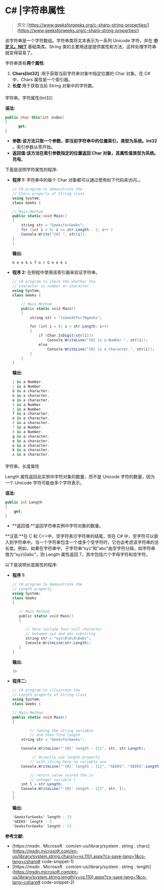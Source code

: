 # C# |字符串属性

> 原文:[https://www.geeksforgeeks.org/c-sharp-string-properties/](https://www.geeksforgeeks.org/c-sharp-string-properties/)

该字符串是一个字符数组。字符串类将文本表示为一系列 Unicode 字符，并在 **[中定义。NET](https://www.geeksforgeeks.org/c-net-framework-basic-architecture-component-stack/)** 基础类库。String 类的主要用途是提供属性和方法，这样处理字符串就变得容易了。

字符串类有**两个属性**:

1.  **Chars[Int32]** :用于获取当前字符串对象中指定位置的 Char 对象。在 C# 中，Chars 属性是一个索引器。
2.  **长度**:用于获取当前 String 对象中的字符数。

#### 

字符串。字符属性(Int32)

**语法:**

```cs
public char this[int index] 
{ 
      get; 
}

```

*   **参数:**该方法只取一个参数，即当前字符串中的位置索引，类型为**系统。Int32** 。索引参数从零开始。
*   **返回值:**该方法在索引参数指定的位置返回 Char 对象，其属性值类型为**系统。充电**。

下面是说明字符属性的程序:

*   **程序 1:** 字符串中的每个 Char 对象都可以通过使用如下代码来访问。。

    ```cs
    // C# program to demonstrate the 
    // Chars property of String class
    using System;
    class Geeks {

    // Main Method
    public static void Main()
    {
        string str = "GeeksforGeeks";
        for (int i = 0; i <= str.Length - 1; i++ )
        Console.Write("{0} ", str[i]);
    }
    }
    ```

    **输出:**

    ```cs
    G e e k s f o r G e e k s

    ```

*   **程序 2:** 在例程中使用该索引器来验证字符串。

    ```cs
    // C# program to check the whether the 
    // character is number or character
    using System;
    class Geeks {

        // Main Method
        public static void Main()
        {
            string str = "11Gee45for78geeks";

            for (int i = 0; i < str.Length; i++)
            {
                if (Char.IsDigit(str[i]))
                    Console.WriteLine("{0} is a Number.", str[i]);
                else
                    Console.WriteLine("{0} is a character.", str[i]);
            }
        }
    }
    ```

    **输出:**

    ```cs
    1 is a Number.
    1 is a Number.
    G is a character.
    e is a character.
    e is a character.
    4 is a Number.
    5 is a Number.
    f is a character.
    o is a character.
    r is a character.
    7 is a Number.
    8 is a Number.
    g is a character.
    e is a character.
    e is a character.
    k is a character.
    s is a character.

    ```

#### 

字符串。长度属性

Length 属性返回此实例中字符对象的数量，而不是 Unicode 字符的数量，因为一个 Unicode 字符可能由多个字符表示。

**语法:**

```cs
public int Length 
{ 
    get;
}

```

*   **返回值:**返回字符串实例中字符对象的数量。

**注意:**在 C 和 C++中，空字符表示字符串的结尾，但在 C# 中，空字符可以嵌入到字符串中。当一个字符串包含一个或多个空字符时，它也会考虑该字符串的总长度。例如，如果在字符串中，子字符串“xyz”和“abc”由空字符分隔，如字符串值为“xyz\0abc”，则 Length 属性返回 7，其中包括六个字母字符和空字符。

以下是说明长度属性的程序:

*   **程序 1:**

    ```cs
    // C# program to demonstrate the 
    // Length property
    using System;
    class Geeks
    {

       // Main Method
       public static void Main()
       {

          // here include four null character
          // between xyz and abc substring
          string str = "xyz\0\0\0\0abc";
          Console.WriteLine(str.Length); 
       }
    }
    ```

    **输出:**

    ```cs
    10

    ```

*   **程序二:**

    ```cs
    // C# program to illustrate the 
    // Length property of String class
    using System;
    class Geeks {

    // Main Method
    public static void Main()
    {

            // taking the string variable
            // and then find length
        string str = "GeeksforGeeks";

        Console.WriteLine("'{0}' length : {1}", str, str.Length);

             // Directly use length property 
            // with string here no variable use 
        Console.WriteLine("'{0}' length : {1}", "GEEKS", "GEEKS".Length);

            // return value stored the in 
            // integer variable l
        int l = str.Length;
        Console.WriteLine("'{0}' length : {1}", str, l);
    }
    }
    ```

    **输出:**

    ```cs
    'GeeksforGeeks' length : 13
    'GEEKS' length : 5
    'GeeksforGeeks' length : 13

    ```

**参考文献:**

*   [https://msdn . Microsoft . com/en-us/library/system . string . chars](https://msdn.microsoft.com/en-us/library/system.string.chars(v=vs.110).aspx?cs-save-lang=1&cs-lang=csharp# code-snippet-1)
*   [https://msdn . Microsoft . com/en-us/library/system . string . length](https://msdn.microsoft.com/en-us/library/system.string.length(v=vs.110).aspx?cs-save-lang=1&cs-lang=csharp# code-snippet-2)